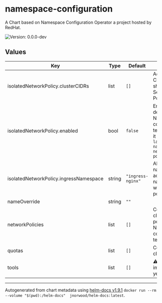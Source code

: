 # namespace-configuration

A Chart based on Namespace Configuration Operator a project hosted by RedHat.

![Version: 0.0.0-dev](https://img.shields.io/badge/Version-0.0.0--dev-informational?style=flat-square) 

## Values

| Key | Type | Default | Description |
|-----|------|---------|-------------|
| isolatedNetworkPolicy.clusterCIDRs | list | `[]` | Add cluster CIDR, values should be your Service CIDR & Pod CIDR |
| isolatedNetworkPolicy.enabled | bool | `false` | Enable the default Namespace configuration template enable it with `kubectl label ns <your-namespace> network-policy=isolated` |
| isolatedNetworkPolicy.ingressNamespace | string | `"ingress-nginx"` | Allow ingress namespace to acess the namespace where the policy is applied |
| nameOverride | string | `""` |  |
| networkPolicies | list | `[]` | Configure cluster network policies Namespace configuration template spec |
| quotas | list | `[]` | Configure clusters quotas  |
| tools | list | `[]` | :warning: Not implemented yet :warning: |

----------------------------------------------
Autogenerated from chart metadata using [helm-docs v1.9.1](https://github.com/norwoodj/helm-docs/releases/v1.9.1) `docker run --rm --volume "$(pwd):/helm-docs"  jnorwood/helm-docs:latest`.
